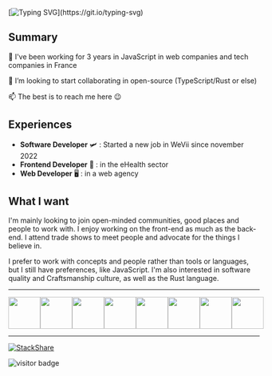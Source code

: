[![Typing SVG](https://readme-typing-svg.demolab.com?font=Fira+Code&size=35&pause=1000&color=524EFF&center=true&vCenter=true&width=435&lines=%F0%9F%91%8B+Hi%2C+I%E2%80%99m+Mehdi;%F0%9F%91%8B++Hello+World+!)](https://git.io/typing-svg)

## Summary

🌱 I've been working for 3 years in JavaScript in web companies and tech companies in France

💞️ I’m looking to start collaborating in open-source (TypeScript/Rust or else)

📫 The best is to reach me here 😉

## Experiences

- **Software Developer** 🛩 : Started a new job in WeVii since november 2022
- **Frontend Developer** 🏥 : in the eHealth sector
- **Web Developer** 🖥 : in a web agency

## What I want

I'm mainly looking to join open-minded communities, good places and people to work with. I enjoy working on the
front-end as much as the back-end. I attend trade shows to meet people and advocate for the things I believe in.

I prefer to work with concepts and people rather than tools or languages, but I still have preferences, like JavaScript.
I'm also interested in software quality and Craftsmanship culture, as well as the Rust language.

___

<div style="display: flex; justify-content: space-evenly">
    <img width="64" src="https://cdn.jsdelivr.net/gh/devicons/devicon/icons/angularjs/angularjs-original.svg" />
    <img width="64" src="https://cdn.jsdelivr.net/gh/devicons/devicon/icons/nodejs/nodejs-original-wordmark.svg" />
    <img width="64" src="https://cdn.jsdelivr.net/gh/devicons/devicon/icons/rust/rust-plain.svg" />
    <img width="64" src="https://cdn.jsdelivr.net/gh/devicons/devicon/icons/nestjs/nestjs-plain-wordmark.svg" />
    <img width="64" src="https://cdn.jsdelivr.net/gh/devicons/devicon/icons/vuejs/vuejs-original-wordmark.svg" />
    <img width="64" src="https://cdn.jsdelivr.net/gh/devicons/devicon/icons/postgresql/postgresql-original-wordmark.svg" />
    <img width="64" src="https://cdn.jsdelivr.net/gh/devicons/devicon/icons/javascript/javascript-original.svg" />
    <img width="64" src="https://cdn.jsdelivr.net/gh/devicons/devicon/icons/csharp/csharp-original.svg" />
</div>

___

[![StackShare](http://img.shields.io/badge/tech-stack-0690fa.svg?style=flat)](https://stackshare.io/Mehdi/my-stack)

![visitor badge](https://visitor-badge.glitch.me/badge?page_id=mlegoul.visitor-badge&left_color=green&right_color=red)
